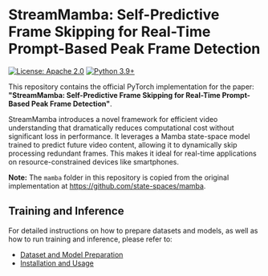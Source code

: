# StreamMamba: Self-Predictive Frame Skipping for Real-Time Prompt-Based Peak Frame Detection

[![License: Apache 2.0](https://img.shields.io/badge/License-Apache%202.0-blue.svg)](https://opensource.org/licenses/Apache-2.0)
[![Python 3.9+](https://img.shields.io/badge/python-3.9+-green.svg)](https://www.python.org/downloads/release/python-390/)

This repository contains the official PyTorch implementation for the paper: **"StreamMamba: Self-Predictive Frame Skipping for Real-Time Prompt-Based Peak Frame Detection"**.

StreamMamba introduces a novel framework for efficient video understanding that dramatically reduces computational cost without significant loss in performance. It leverages a Mamba state-space model trained to predict future video content, allowing it to dynamically skip processing redundant frames. This makes it ideal for real-time applications on resource-constrained devices like smartphones.

**Note:** The `mamba` folder in this repository is copied from the original implementation at https://github.com/state-spaces/mamba.

## Training and Inference

For detailed instructions on how to prepare datasets and models, as well as how to run training and inference, please refer to:

- [Dataset and Model Preparation](src/DATASET_MODELS.md)
- [Installation and Usage](src/README.md)
